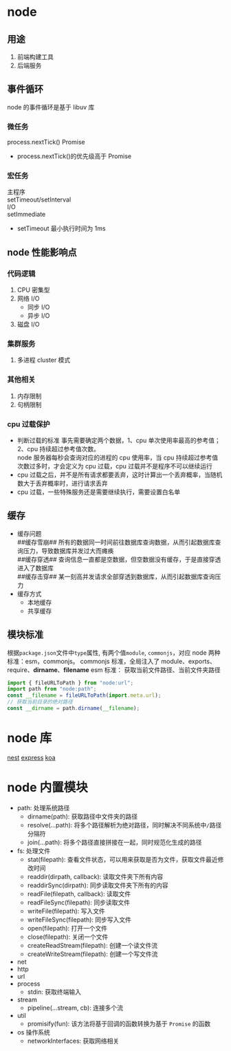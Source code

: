 # node

## 用途

1. 前端构建工具
2. 后端服务

## 事件循环

node 的事件循环是基于 libuv 库

### 微任务

process.nextTick()
Promise

- process.nextTick()的优先级高于 Promise

### 宏任务

主程序  
setTimeout/setInterval  
I/O  
setImmediate

- setTimeout 最小执行时间为 1ms

## node 性能影响点

### 代码逻辑

1. CPU 密集型
2. 网络 I/O
   - 同步 I/O
   - 异步 I/O
3. 磁盘 I/O

### 集群服务

1. 多进程 cluster 模式

### 其他相关

1. 内存限制
2. 句柄限制

### cpu 过载保护

- 判断过载的标准
  事先需要确定两个数据，1、cpu 单次使用率最高的参考值；2、cpu 持续超过参考值次数。  
  node 服务器每秒会查询对应的进程的 cpu 使用率，当 cpu 持续超过参考值次数过多时，才会定义为 cpu 过载，cpu 过载并不是程序不可以继续运行
- cpu 过载之后，并不是所有请求都要丢弃，这时计算出一个丢弃概率，当随机数大于丢弃概率时，进行请求丢弃
- cpu 过载，一些特殊服务还是需要继续执行，需要设置白名单

## 缓存

- 缓存问题  
  ##缓存雪崩## 所有的数据同一时间前往数据库查询数据，从而引起数据库查询压力，导致数据库并发过大而瘫痪  
  ##缓存穿透## 查询信息一直都是空数据，但空数据没有缓存，于是直接穿透进入了数据库  
  ##缓存击穿## 某一刻高并发请求全部穿透到数据库，从而引起数据库查询压力
- 缓存方式
  - 本地缓存
  - 共享缓存

## 模块标准

根据`package.json`文件中`type`属性, 有两个值`module`, `commonjs`，对应 node 两种标准：esm，commonjs。
commonjs 标准，全局注入了 module、exports、require、**dirname**、**filename**
esm 标准：
获取当前文件路径、当前文件夹路径

```js
import { fileURLToPath } from "node:url";
import path from "node:path";
const __filename = fileURLToPath(import.meta.url);
// 获取当前目录的绝对路径
const __dirname = path.dirname(__filename);
```

# node 库

[nest](./nest/)
[express](./express/)
[koa](./koa/)

# node 内置模块

- path: 处理系统路径
  - dirname(path): 获取路径中文件夹的路径
  - resolve(...path): 将多个路径解析为绝对路径，同时解决不同系统中`/`路径分隔符
  - join(...path): 将多个路径直接拼接在一起，同时规范化生成的路径
- fs: 处理文件
  - stat(filepath): 查看文件状态，可以用来获取是否为文件，获取文件最近修改时间
  - readdir(dirpath, callback): 读取文件夹下所有内容
  - readdirSync(dirpath): 同步读取文件夹下所有的内容
  - readFile(filepath, callback): 读取文件
  - readFileSync(filepath): 同步读取文件
  - writeFile(filepath): 写入文件
  - writeFileSync(filepath): 同步写入文件
  - open(filepath): 打开一个文件
  - close(filepath): 关闭一个文件
  - createReadStream(filepath): 创建一个读文件流
  - createWriteStream(filepath): 创建一个写文件流
- net
- http
- url
- process
  - stdin: 获取终端输入
- stream
  - pipeline(...stream, cb): 连接多个流
- util
  - promisify(fun): 该方法将基于回调的函数转换为基于 `Promise` 的函数
- os 操作系统
  - networkInterfaces: 获取网络相关
